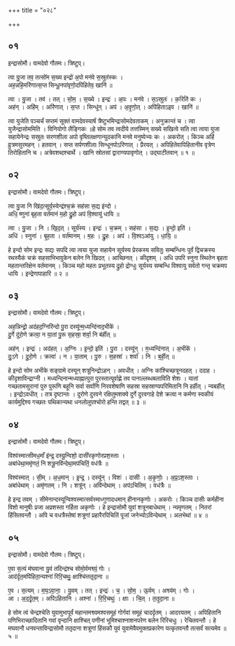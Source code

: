 +++
title = "०२८"

+++


## ०१
इन्द्रासोमौ। वामदेवो गौतमः। त्रिष्टुप्।

त्वा यु॒जा तव॒ तत्सो॑म स॒ख्य इन्द्रो॑ अ॒पो मन॑वे स॒स्रुत॑स्कः ।  
अह॒न्नहि॒मरि॑णात्स॒प्त सिन्धू॒नपा॑वृणो॒दपि॑हितेव॒ खानि॑ ॥

त्वा । यु॒जा । तव॑ । तत् । सो॒म॒ । स॒ख्ये । इन्द्रः॑ । अ॒पः । मन॑वे । स॒ऽस्रुतः॑ । क॒रिति॑ कः ।  
अह॑न् । अहि॑म् । अरि॑णात् । स॒प्त । सिन्धू॑न् । अप॑ । अ॒वृ॒णो॒त् । अपि॑हिताऽइव । खानि॑ ॥

त्वा युजेति पञ्चर्चं सप्तमं सूक्तं वामदेवस्यार्षं त्रैष्टुभमिन्द्रासोमदेवताकम् । अनुक्रान्तं च । त्वा युजैन्द्रासोममिति । विनियोगो लैङ्गिकः ॥हे सोम तव त्वदीये तत्तस्मिन् सख्ये सखित्वे सति त्वा त्वया युजा सहायेनेन्द्रः सस्रुतः सरणशीला अपो वृष्तिलक्षणान्युदकानि मनवे मनुष्येभ्यः कः । अकरोत् । किञ्च अहिं व्रुत्रमसुरमहन् । हतवान् । सप्त सर्पणशीलाः सिन्धूनपोऽरिणात् । प्रैरयत् । अपिहितेवापिहितानीव वृत्रेण तिरोहितानि च । अत्रेवशब्दश्चार्थे । खानि स्रोतसां द्वाराण्यपावृणोत् । उद्घाटीतवान् ॥ १ ॥

## ०२
इन्द्रासोमौ। वामदेवो गौतमः। त्रिष्टुप्।

त्वा यु॒जा नि खि॑द॒त्सूर्य॒स्येन्द्र॑श्च॒क्रं सह॑सा स॒द्य इ॑न्दो ।  
अधि॒ ष्णुना॑ बृह॒ता वर्त॑मानं म॒हो द्रु॒हो अप॑ वि॒श्वायु॑ धायि ॥

त्वा । यु॒जा । नि । खि॒द॒त् । सूर्य॑स्य । इन्द्रः॑ । च॒क्रम् । सह॑सा । स॒द्यः । इ॒न्दो॒ इति॑ ।  
अधि॑ । स्नुना॑ । बृ॒ह॒ता । वर्त॑मानम् । म॒हः । द्रु॒हः । अप॑ । वि॒श्वऽआ॑यु । धा॒यि॒ ॥

हे इन्दो सोम इन्द्रः सद्यः सपदि त्वा त्वया युजा सहायेन सूर्यस्य प्रेरकस्य सवितुः सम्बन्धिनः पूर्वं द्विचक्रस्य रथस्यैकं चक्रं सहसाभिभावुकेन बलेन नि खिदत् । आच्छिनत् । कीदृशम् । अधि उपरि स्नुना स्थितेन बृहता महतान्तरिक्षेन वर्तमानम् । किञ्च महो महतः प्रभूतस्य द्रुहो द्रोग्धुः सूर्यस्य सम्बन्धि विश्वायु सर्वतो गन्तृ चक्रमप धायि । इन्द्रेणापाहारि ॥ २ ॥

## ०३
इन्द्रासोमौ। वामदेवो गौतमः। त्रिष्टुप्।

अह॒न्निन्द्रो॒ अद॑हद॒ग्निरि॑न्दो पु॒रा दस्यू॑न्म॒ध्यन्दि॑नाद॒भीके॑ ।  
दु॒र्गे दु॑रो॒णे क्रत्वा॒ न या॒तां पु॒रू स॒हस्रा॒ शर्वा॒ नि ब॑र्हीत् ॥

अह॑न् । इन्द्रः॑ । अद॑हत् । अ॒ग्निः । इ॒न्दो॒ इति॑ । पु॒रा । दस्यू॑न् । म॒ध्यन्दि॑नात् । अ॒भीके॑ ।  
दुः॒ऽगे । दु॒रो॒णे । क्रत्वा॑ । न । या॒ताम् । पु॒रु । स॒हस्रा॑ । शर्वा॑ । नि । ब॒र्ही॒त् ॥

हे इन्दो सोम अभीके सङ्ग्रामे दस्यून् शत्रूनिन्द्रोऽहन् । अवधीत् । अग्निः कांश्चिच्छत्रूनदहत् । ददाह । कीदृशाविन्द्राग्नी । मध्यन्दिनान्मध्याह्नात्पुरा पुरस्तात्पूर्वाह्णे तव पानाल्लब्धबलाविति शेशः । यातां गच्छतामसुरानां पुरु पुरूणि बहूनि सर्वा सर्वाणि निरवशेषाणि सहस्रा सहस्राण्यपरिमितानि नि हर्हीत् । न्यबर्हीत् । इन्द्रोऽवधीत् । तत्र दृष्टान्तः । दुरोणे दुरवने रक्षितुमशक्ये दुर्गे दुरवगाहे देशे क्रत्वा न कर्मणा स्वकीयं कार्यमुद्दिश्य गच्छतः पथिकान्यथा धनलोलुपश्चोरो हन्ति तद्वत् ॥ ३ ॥

## ०४
इन्द्रासोमौ। वामदेवो गौतमः। त्रिष्टुप्।

विश्व॑स्मात्सीमध॒माँ इ॑न्द्र॒ दस्यू॒न्विशो॒ दासी॑रकृणोरप्रश॒स्ताः ।  
अबा॑धेथा॒ममृ॑णतं॒ नि शत्रू॒नवि॑न्देथा॒मप॑चितिं॒ वध॑त्रैः ॥

विश्व॑स्मात् । सी॒म् । अ॒ध॒मान् । इ॒न्द्र॒ । दस्यू॑न् । विशः॑ । दासीः॑ । अ॒कृ॒णोः॒ । अ॒प्र॒ऽश॒स्ताः ।  
अबा॑धेथाम् । अमृ॑णतम् । नि । शत्रू॑न् । अवि॑न्देथाम् । अप॑ऽचितिम् । वध॑त्रैः ॥

हे इन्द्र तवम् । सीमेनान्दस्यून्विश्वस्मात्सर्वस्माध्गुणादधमान् हीनानकृणोः । अकरोः । किञ्च दासीः कर्महीना विशो मानुषीः प्रजा अप्रशस्ता गर्हिता अकृणोः । हे इन्द्रासोमौ युवां शत्रूनबाधेथाम् । न्यमृणतम् । नितरां हिंसितवन्तौ । अपि च वधत्रैस्तेषां शत्रूणां प्रहारैरपिचितिं पूजां जनेभ्योऽविन्देथाम् । अलभेथां ॥ ४ ॥

## ०५
इन्द्रासोमौ। वामदेवो गौतमः। त्रिष्टुप्।

ए॒वा स॒त्यं म॑घवाना यु॒वं तदिन्द्र॑श्च सोमो॒र्वमश्व्यं॒ गोः ।  
आद॑र्दृत॒मपि॑हिता॒न्यश्ना॑ रिरि॒चथुः॒ क्षाश्चि॑त्ततृदा॒ना ॥

ए॒व । स॒त्यम् । म॒घ॒ऽवा॒ना॒ । यु॒वम् । तत् । इन्द्रः॑ । च॒ । सो॒म॒ । ऊ॒र्वम् । अश्व्य॑म् । गोः ।  
आ । अ॒द॒र्दृ॒त॒म् । अपि॑ऽहितानि । अश्ना॑ । रि॒रि॒चथुः॑ । क्षाः । चि॒त् । त॒तृ॒दा॒ना ॥

हे सोम त्वं चेन्द्रश्चेति युवामुभापूर्वं महान्तमश्व्यमश्वसमूहं गोर्गवां समूहं चादर्दृतम् । आदरयतम् । अपिहितानि पणिभिराच्छादितानि गवां वृन्दानि क्षाश्चित् पणीनां भूमिश्चाश्नाशनपरेण बलेन रिरिचधुः । रेचितवन्तौ । हे मघवानौ धनवन्ताविन्द्रासोमौ ततृदाना शत्रूणां हिंसकौ युवं युवामेवैवमुक्तप्रकारेण यत्कृतवन्तौ तत्सर्वं सत्यमेव ॥ ५ ॥